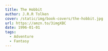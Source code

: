 ```yaml
---
title: The Hobbit
author: J.R.R Tolken
cover: /static/img/book-covers/the-hobbit.jpg
url: https://amzn.to/3imgXBC
date: 1996-01-01
tags:
  - Adventure
  - Fantasy
---
```

